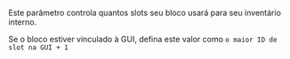 Este parâmetro controla quantos slots seu bloco usará para seu inventário interno.

Se o bloco estiver vinculado à GUI, defina este valor como `o maior ID de slot na GUI + 1`